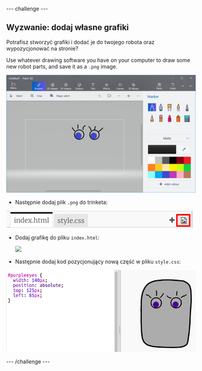\--- challenge \---

## Wyzwanie: dodaj własne grafiki

Potrafisz stworzyć grafiki i dodać je do twojego robota oraz wypozycjonować na stronie?

Use whatever drawing software you have on your computer to draw some new robot parts, and save it as a `.png` image.

![zrzut ekranu](images/robot-eyes-edit.png)

+ Następnie dodaj plik `.png` do trinketa:

![zrzut ekranu](images/robot-image-add.png)

+ Dodaj grafikę do pliku `index.html`: 

    <img id="purpleeyes" src="purpleeyes.png">
    

+ Następnie dodaj kod pozycjonujący nową część w pliku `style.css`:

![zrzut ekranu](images/robot-use-purple-eyes.png)

\--- /challenge \---